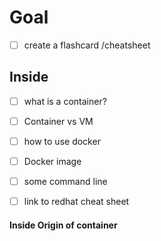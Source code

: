 # Goal

- [ ] create a flashcard /cheatsheet

## Inside 
- [ ] what is a container?
- [ ] Container vs VM
- [ ] how to use docker
- [ ] Docker image
- [ ] some command line

- [ ] link to redhat cheat sheet


#### Inside Origin of container


